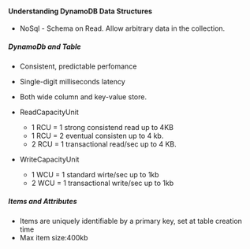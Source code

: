 #### Understanding DynamoDB Data Structures


- NoSql - Schema on Read.
Allow arbitrary data in the collection.

##### DynamoDb and Table

- Consistent, predictable perfomance
- Single-digit milliseconds latency
- Both wide column and key-value store.

- ReadCapacityUnit
 
  - 1 RCU =  1 strong consistend read up to 4KB
  - 1 RCU = 2 eventual consisten up to 4 kb.
  - 2 RCU = 1 transactional read/sec up to 4 KB.
  
- WriteCapacityUnit

    - 1 WCU = 1 standard wirte/sec up to 1kb
    - 2 WCU = 1 transactional write/sec up to 1kb


##### Items and Attributes

- Items are uniquely identifiable by a primary key, set at table creation time
- Max item size:400kb
